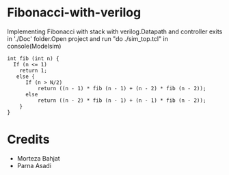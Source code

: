 # Fibonacci-with-verilog

Implementing Fibonacci with stack with verilog.Datapath and controller exits in './Doc' folder.Open project and run "do ./sim_top.tcl" in console(Modelsim)


```
int fib (int n) {
  If (n <= 1)
    return 1;
   else {
      If (n > N/2)
          return ((n - 1) * fib (n - 1) + (n - 2) * fib (n - 2));
      else
          return ((n - 2) * fib (n - 1) + (n - 1) * fib (n - 2));
    }
}

```

# Credits
- Morteza Bahjat
- Parna Asadi
